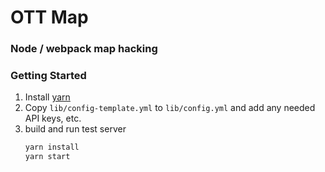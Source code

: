 # OTT Map

### Node / webpack map hacking

### Getting Started
1. Install [yarn](https://yarnpkg.com/en/)
1. Copy `lib/config-template.yml` to `lib/config.yml` and add any needed API keys, etc.
1. build and run test server 
    ```bash
    yarn install
    yarn start
    ```
 